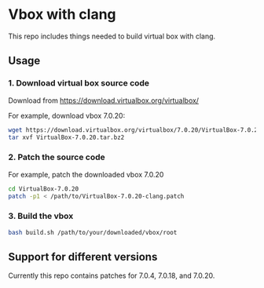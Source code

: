 # Vbox with clang

This repo includes things needed to build virtual box with clang.

## Usage
### 1. Download virtual box source code
Download from https://download.virtualbox.org/virtualbox/

For example, download vbox 7.0.20:
```bash
wget https://download.virtualbox.org/virtualbox/7.0.20/VirtualBox-7.0.20.tar.bz2
tar xvf VirtualBox-7.0.20.tar.bz2
```

### 2. Patch the source code
For example, patch the downloaded vbox 7.0.20
```bash
cd VirtualBox-7.0.20
patch -p1 < /path/to/VirtualBox-7.0.20-clang.patch
```

### 3. Build the vbox
```bash
bash build.sh /path/to/your/downloaded/vbox/root 
```

## Support for different versions
Currently this repo contains patches for 7.0.4, 7.0.18, and 7.0.20.
